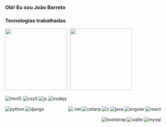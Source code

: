 ### Olá! Eu sou João Barreto

### Tecnologias trabalhadas
<img height="200em" src="https://github-readme-stats.vercel.app/api/top-langs/?username=JoaoBarreto03&layout=compact&langs_count=7&theme=tokyonight"/><img height="200em" style="margin-left: 10px;" src="https://github-readme-stats.vercel.app/api?username=JoaoBarreto03&show_icons=true&theme=tokyonight&include_all_commits=true&count_private=true"/>
<br></br>
    <img align="center" alt="html5" src="https://img.shields.io/badge/HTML5-E34F26?style=for-the-badge&logo=html5&logoColor=white"/>
    <img align="center" alt="css3" src="https://img.shields.io/badge/CSS3-1572B6?style=for-the-badge&logo=css3&logoColor=white"/>
    <img align="center" alt="js" src="https://img.shields.io/badge/JavaScript-F7DF1E?style=for-the-badge&logo=javascript&logoColor=black"/>
    <img align="center" alt="nodejs" src="https://img.shields.io/badge/Node.js-43853D?style=for-the-badge&logo=node.js&logoColor=white"/>
    <br></br>
    <img align="right" alt="react" src="https://img.shields.io/badge/React-20232A?style=for-the-badge&logo=react&logoColor=61DAFB"/>
    <img align="right" alt="angular" src="https://img.shields.io/badge/Angular-DD0031?style=for-the-badge&logo=angular&logoColor=white"/>
    <img align="right" alt="java" src="https://img.shields.io/badge/Java-ED8B00?style=for-the-badge&logo=java&logoColor=white"/>
    <img align="right" alt="c" src="https://img.shields.io/badge/C-00599C?style=for-the-badge&logo=c&logoColor=white"/>
    <img align="right" alt="csharp" src="https://img.shields.io/badge/C%23-239120?style=for-the-badge&logo=c-sharp&logoColor=white"/>
    <img align="right" alt=".net" src="https://img.shields.io/badge/.NET-5C2D91?style=for-the-badge&logo=.net&logoColor=white"/>
    <img align="left" alt="python" src="https://img.shields.io/badge/Python-14354C?style=for-the-badge&logo=python&logoColor=white"/>
    <img align="left" alt="django" src="https://img.shields.io/badge/Django-092E20?style=for-the-badge&logo=django&logoColor=white"/>
    <br></br>
    <img align="right" alt="mysql" src="https://img.shields.io/badge/MySQL-00000F?style=for-the-badge&logo=mysql&logoColor=white"/>
    <img align="right" alt="sqlite" src="https://img.shields.io/badge/SQLite-07405E?style=for-the-badge&logo=sqlite&logoColor=white"/>
    <img align="right" alt="bootstrap" src="https://img.shields.io/badge/Bootstrap-563D7C?style=for-the-badge&logo=bootstrap&logoColor=white"/>
    
